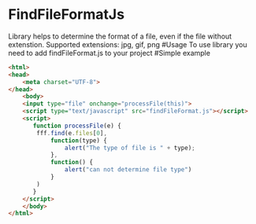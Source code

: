 # FindFileFormatJs
Library helps to determine the format of a file, even if the file without extenstion.
Supported extensions: jpg, gif, png
#Usage
To use library you need to add findFileFormat.js to your project
#Simple example

```html
<html>
<head>
    <meta charset="UTF-8">
</head>
    <body>
    <input type="file" onchange="processFile(this)">
    <script type="text/javascript" src="findFileFormat.js"></script>
    <script>
       function processFile(e) {
        fff.find(e.files[0],
            function(type) {
                alert("The type of file is " + type);
            },
            function() {
                alert("can not determine file type")
            }
        )
       } 
    </script>   
    </body>
</html>
```
